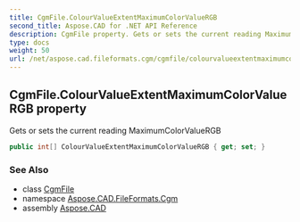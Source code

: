 ```yaml
---
title: CgmFile.ColourValueExtentMaximumColorValueRGB
second_title: Aspose.CAD for .NET API Reference
description: CgmFile property. Gets or sets the current reading MaximumColorValueRGB
type: docs
weight: 50
url: /net/aspose.cad.fileformats.cgm/cgmfile/colourvalueextentmaximumcolorvaluergb/
---
```

## CgmFile.ColourValueExtentMaximumColorValueRGB property

Gets or sets the current reading MaximumColorValueRGB

```csharp
public int[] ColourValueExtentMaximumColorValueRGB { get; set; }
```

### See Also

* class [CgmFile](../)
* namespace [Aspose.CAD.FileFormats.Cgm](../../../aspose.cad.fileformats.cgm/)
* assembly [Aspose.CAD](../../../)


